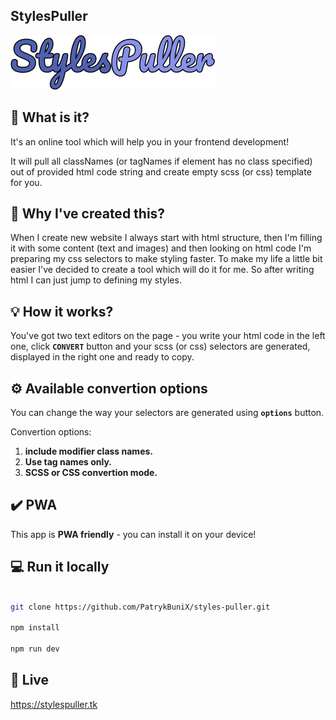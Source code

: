 ## StylesPuller

<a href="https://stylespuller.tk">
<img src="./public/logo.png" alt="StylesPuller"/>
</a>

## 🤔 What is it?

It's an online tool which will help you in your frontend development!

It will pull all classNames (or tagNames if element has no class specified) out of provided html code string and create empty scss (or css) template for you.

## 🎯 Why I've created this?

When I create new website I always start with html structure, then I'm filling it with some content (text and images) and then looking on html code I'm preparing my css selectors to make styling faster. To make my life a little bit easier I've decided to create a tool which will do it for me. So after writing html I can just jump to defining my styles.

## 💡 How it works?

You've got two text editors on the page - you write your html code in the left one, click **`CONVERT`** button and your scss (or css) selectors are generated, displayed in the right one and ready to copy.

## ⚙️ Available convertion options

You can change the way your selectors are generated using **`options`** button.

Convertion options:

<ol>
<li><b>include modifier class names.</b></li>
<li><b>Use tag names only.</b></li>
<li><b>SCSS or CSS convertion mode.</b></li>
</ol>

## ✔️ PWA

This app is **PWA friendly** - you can install it on your device!

## 💻 Run it locally

```bash

git clone https://github.com/PatrykBuniX/styles-puller.git

npm install

npm run dev
```

## 🚀 Live

https://stylespuller.tk
